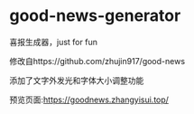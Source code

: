 # good-news-generator
喜报生成器，just for fun

修改自https://github.com/zhujin917/good-news

添加了文字外发光和字体大小调整功能

预览页面:https://goodnews.zhangyisui.top/
